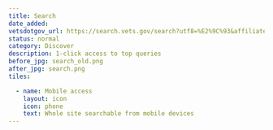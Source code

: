 ```yaml
---
title: Search
date_added:
vetsdotgov_url: https://search.vets.gov/search?utf8=%E2%9C%93&affiliate=vets.gov_search
status: normal
category: Discover
description: 1-click access to top queries
before_jpg: search_old.png
after_jpg: search.png
tiles:

  - name: Mobile access
    layout: icon
    icon: phone
    text: Whole site searchable from mobile devices
---
```

